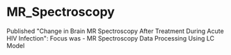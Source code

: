 # MR_Spectroscopy
Published "Change in Brain MR Spectroscopy After Treatment During Acute HIV Infection": Focus was - MR Spectroscopy Data Processing Using LC Model
